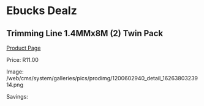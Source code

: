 
# Ebucks Dealz
## Trimming Line 1.4MMx8M (2) Twin Pack
[Product Page](https://www.ebucks.com/web/shop/productSelected.do?prodId=1200602940&catId=370101825)

Price: R11.00

Image: /web/cms/system/galleries/pics/prodimg/1200602940_detail_1626380323914.png

Savings: 


	